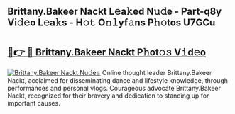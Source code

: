 ## Brittany.Bakeer Nackt L𝚎a𝚔ed N𝚞𝚍e - Part-q8y Vi𝚍𝚎o L𝚎a𝚔s - H𝚘𝚝 O𝚗𝚕yf𝚊ns P𝚑𝚘tos U7GCu

# <h2><a href="http://kfa1a2i.oniu.top/?m=Brittany.Bakeer+Nackt">🔗👉 🔴 Brittany.Bakeer Nackt P𝚑ot𝚘𝚜 V𝚒d𝚎o</a></h2>

[![Brittany.Bakeer Nackt Nu𝚍e𝚜](https://i.imgur.com/0qMVB7G.gif)](http://kfa1a2i.oniu.top/?m=Brittany.Bakeer+Nackt)
Online thought leader Brittany.Bakeer Nackt, acclaimed for disseminating dance and lifestyle knowledge, through performances and personal vlogs. Courageous advocate Brittany.Bakeer Nackt, recognized for their bravery and dedication to standing up for important causes.  
